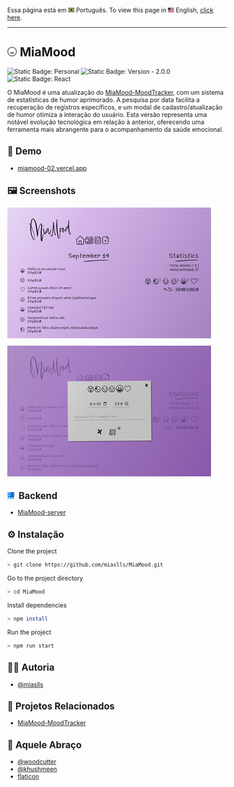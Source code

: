Essa página está em <img src="assets/img/flag-pt-br.png" width="14" alt="Português"> Português.
To view this page in <img src="assets/img/flag-en.png" width="14" alt="English"> English, [click here](./README.md).

---

# <img src="assets/img/logo.png" width="22" alt="Project logo"> MiaMood

![Static Badge: Personal](https://img.shields.io/badge/personal-mediumpurple)
![Static Badge: Version - 2.0.0](https://img.shields.io/badge/version-2.0.0-green)
![Static Badge: React](https://img.shields.io/badge/React-5a5a5a?logo=react)

O MiaMood é uma atualização do [MiaMood-MoodTracker](https://github.com/miaslls/MiaMood-MoodTracker#readme), com um sistema de estatísticas de humor aprimorado. A pesquisa por data facilita a recuperação de registros específicos, e um modal de cadastro/atualização de humor otimiza a interação do usuário. Esta versão representa uma notável evolução tecnológica em relação à anterior, oferecendo uma ferramenta mais abrangente para o acompanhamento da saúde emocional.

## 🔗 Demo

- [miamood-02.vercel.app](https://miamood-02.vercel.app/)

## 🖼️ Screenshots

[<img src="assets/img/thumb-01.jpg" alt="MiaMood App Screenshot">](assets/img/screenshot-01.jpg)

[<img src="assets/img/thumb-02.jpg" alt="MiaMood App Screenshot">](assets/img/screenshot-02.jpg)

## <img src="assets/img/server.png" width="16" alt="Server icon">&nbsp; Backend

- [MiaMood-server](https://github.com/miaslls/MiaMood-server#readme)

## ⚙️ Instalação

Clone the project

```bash
> git clone https://github.com/miaslls/MiaMood.git
```

Go to the project directory

```bash
> cd MiaMood
```

Install dependencies

```bash
> npm install
```

Run the project

```bash
> npm run start
```

## 👩‍💻 Autoria

- [@miaslls](https://www.github.com/miaslls)

## 📑 Projetos Relacionados

- [MiaMood-MoodTracker](https://github.com/miaslls/MiaMood-MoodTracker#readme)

## 🫶 Aquele Abraço

- [@woodcutter](https://www.dafont.com/es/woodcutter-manero.d3980)
- [@khushmeen](https://khushmeen.com/icons)
- [flaticon](https://www.flaticon.com/)
